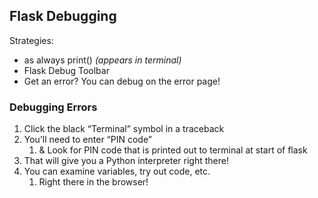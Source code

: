 
## Flask Debugging

Strategies:
-   as always print() _(appears in terminal)_
-   Flask Debug Toolbar
-   Get an error? You can debug on the error page!

### Debugging Errors

1. Click the black “Terminal” symbol in a traceback
2. You’ll need to enter “PIN code” 
	1. & Look for PIN code that is printed out to terminal at start of flask
3. That will give you a Python interpreter right there!
4. You can examine variables, try out code, etc.
	1.  Right there in the browser!

